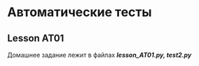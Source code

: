 # Автоматические тесты
## Lesson AT01
Домашнее задание лежит в файлах ***lesson_AT01.py, test2.py***
